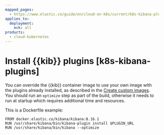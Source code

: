 ```yaml
---
mapped_pages:
  - https://www.elastic.co/guide/en/cloud-on-k8s/current/k8s-kibana-plugins.html
applies_to:
  deployment:
    eck: all
products:
  - cloud-kubernetes
---
```


# Install {{kib}} plugins [k8s-kibana-plugins]

You can override the {{kib}} container image to use your own image with the plugins already installed, as described in the [Create custom images](create-custom-images.md). You should run an `optimize` step as part of the build, otherwise it needs to run at startup which requires additional time and resources.

This is a Dockerfile example:

```
FROM docker.elastic.co/kibana/kibana:8.16.1
RUN /usr/share/kibana/bin/kibana-plugin install $PLUGIN_URL
RUN /usr/share/kibana/bin/kibana --optimize
```

